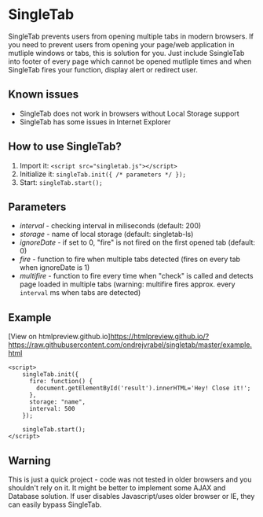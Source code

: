 # SingleTab
SingleTab prevents users from opening multiple tabs in modern browsers.
If you need to prevent users from opening your page/web application in mutliple windows or tabs, this is solution for you.
Just include SsingleTab into footer of every page which cannot be opened mutliple times and when SingleTab fires your function, display alert or redirect user.
## Known issues
* SingleTab does not work in browsers without Local Storage support
* SingleTab has some issues in Internet Explorer
## How to use SingleTab?
1. Import it: `<script src="singletab.js"></script>`
2. Initialize it: `singleTab.init({ /* parameters */ });`
3. Start: `singleTab.start();`
## Parameters
* *interval* - checking interval in miliseconds (default: 200)
* *storage* - name of local storage (default: singletab-ls)
* *ignoreDate* - if set to 0, "fire" is not fired on the first opened tab (default: 0)
* *fire* - function to fire when multiple tabs detected (fires on every tab when ignoreDate is 1)
* *multifire* - function to fire every time when "check" is called and detects page loaded in multiple tabs (warning: multifire fires approx. every `interval` ms when tabs are detected)
## Example
[View on htmlpreview.github.io]https://htmlpreview.github.io/?https://raw.githubusercontent.com/ondrejvrabel/singletab/master/example.html
```
<script>
    singleTab.init({
      fire: function() {
        document.getElementById('result').innerHTML='Hey! Close it!';
      },
      storage: "name",
      interval: 500
    });

    singleTab.start();
</script>
```
## Warning
This is just a quick project - code was not tested in older browsers and you shouldn't rely on it. It might be better to implement some AJAX and Database solution. If user disables Javascript/uses older browser or IE, they can easily bypass SingleTab.
